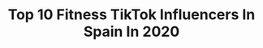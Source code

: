 ---
title: Top 10 Fitness TikTok Influencers In Spain In 2020
description: >-
  Find top fitness TikTok influencers in Spain in 2020. Most popular hashtags: #comida #comediaenespa #showencasa #quedateencasa.
platform: TikTok
profiles:
  - username: "fitnesa"
    fullname: >-
      CLAUDIA🇪🇸🤗🇵🇱
    location: "Spain"
    followers: 31395
    engagement: 653
    commentsToLikes: 0.090280
    id: ck9009zpea64e0j788uj75xei
    verified: false
    hashtags: "#alma, #polkichurra, #operacionbikini, #solo"
  - username: "fitcat"
    fullname: >-
      Danny Hinsch
    location: "Spain"
    followers: 20797
    engagement: 653
    commentsToLikes: 0.030070
    id: cka0nyb0x1dyo0i789gh7j1hm
    verified: false
    hashtags: "#carmenlomana, #coronatime, #lqsa, #surfing"
  - username: "leenasofia"
    fullname: >-
      Leena
    location: "Spain"
    followers: 430190
    engagement: 549
    commentsToLikes: 0.012632
    id: ck8tq5kjyqpav0j78ofiu3d80
    verified: false
    hashtags: "#goviral, #ejercitodemi, #quarantine, #ad"
  - username: "crispo___"
    fullname: >-
      CrIsPo
    location: "Spain"
    followers: 11241
    engagement: 1035
    commentsToLikes: 0.070248
    id: ck904fbtbe5170j78rv7j9v7m
    verified: false
    hashtags: "#quedateencasa, #garabato, #sirenbeat, #dance"
  - username: "maydenyt"
    fullname: >-
      Maydensito
    location: "Spain"
    followers: 117142
    engagement: 1566
    commentsToLikes: 0.012894
    id: ck9036wo3d35c0j780m1gvxd6
    verified: false
    hashtags: "#risa, #inverted, #gym, #fitnesschallenge"
  - username: "maydenynatalia"
    fullname: >-
      ExpCaseros
    location: "Spain"
    followers: 550781
    engagement: 1531
    commentsToLikes: 0.011155
    id: ck9016mkzbchp0j78251v2er1
    verified: false
    hashtags: "#cocina, #info, #sevilla, #realmadrid"
  - username: "nataliamt_17"
    fullname: >-
      Natalia
    location: "Spain"
    followers: 116377
    engagement: 1767
    commentsToLikes: 0.009615
    id: ck901ym2pc04c0j78nqzssfr1
    verified: false
    hashtags: "#tennis, #14febrero, #nasa, #cumple"
  - username: "nachomatallin"
    fullname: >-
      Nachocoach
    location: "Spain"
    followers: 30562
    engagement: 620
    commentsToLikes: 0.039487
    id: ck9ej9xaa1pzt0j786wo5x4m2
    verified: false
    hashtags: "#destactame, #coronavir, #flow, #energia"
  - username: "bernatescolano"
    fullname: >-
      bernatescolano
    location: "Spain"
    followers: 30113
    engagement: 788
    commentsToLikes: 0.046696
    id: ck83k469i96w10j78ptgwh2b5
    verified: false
    hashtags: "#lady, #omelette, #imback, #vuelta"
  - username: "realmadrid"
    fullname: >-
      Real Madrid C.F.
    location: "Spain"
    followers: 2534435
    engagement: 1276
    commentsToLikes: 0.006640
    id: ck8ke4hcc8lma0j780i5je3am
    verified: true
    hashtags: "#saves, #fans, #comehere, #bike"
---